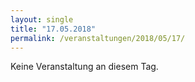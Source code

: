 ```yaml
---
layout: single
title: "17.05.2018"
permalink: /veranstaltungen/2018/05/17/
---
```


Keine Veranstaltung an diesem Tag.
